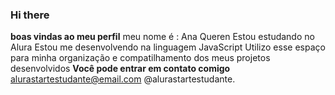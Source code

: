 ### Hi there
**boas vindas ao meu perfil**
meu nome é : Ana Queren
Estou estudando no Alura
Estou me desenvolvendo na linguagem JavaScript
Utilizo esse espaço para minha organização e compatilhamento dos meus projetos desenvolvidos
**Você pode entrar em contato comigo**
<alurastartestudante@email.com>
@alurastartestudante.
